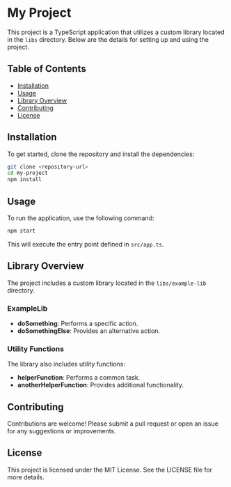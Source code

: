 # My Project

This project is a TypeScript application that utilizes a custom library located in the `libs` directory. Below are the details for setting up and using the project.

## Table of Contents

- [Installation](#installation)
- [Usage](#usage)
- [Library Overview](#library-overview)
- [Contributing](#contributing)
- [License](#license)

## Installation

To get started, clone the repository and install the dependencies:

```bash
git clone <repository-url>
cd my-project
npm install
```

## Usage

To run the application, use the following command:

```bash
npm start
```

This will execute the entry point defined in `src/app.ts`.

## Library Overview

The project includes a custom library located in the `libs/example-lib` directory. 

### ExampleLib

- **doSomething**: Performs a specific action.
- **doSomethingElse**: Provides an alternative action.

### Utility Functions

The library also includes utility functions:

- **helperFunction**: Performs a common task.
- **anotherHelperFunction**: Provides additional functionality.

## Contributing

Contributions are welcome! Please submit a pull request or open an issue for any suggestions or improvements.

## License

This project is licensed under the MIT License. See the LICENSE file for more details.